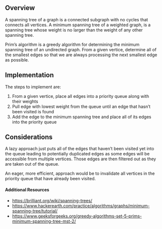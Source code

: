 ## Overview

A spanning tree of a graph is a connected subgraph with no cycles that connects all vertices.  A minimum spanning tree of a weighted graph, is a spanning tree whose weight is no larger than the weight of any other spanning tree.  

Prim’s algorithm is a greedy algorithm for determining the minimum spanning tree of an undirected graph.  From a given vertice, determine all of the smallest edges so that we are always processing the next smallest edge as possible.    

## Implementation

The steps to implement are:

1. From a given vertice, place all edges into a priority queue along with their weights
2. Pull edge with lowest weight from the queue until an edge that hasn’t been visited is found
3. Add the edge to the minimum spanning tree and place all of its edges into the priority queue

## Considerations

A lazy approach just puts all of the edges that haven’t been visited yet into the queue leading to potentially duplicated edges as some edges will be accessible from multiple vertices.  Those edges are then filtered out as they are taken out of the queue.

An eager, more efficient, approach would be to invalidate all vertices in the priority queue that have already been visited. 

#### Additional Resources

* https://brilliant.org/wiki/spanning-trees/
* https://www.hackerearth.com/practice/algorithms/graphs/minimum-spanning-tree/tutorial/
* https://www.geeksforgeeks.org/greedy-algorithms-set-5-prims-minimum-spanning-tree-mst-2/
